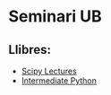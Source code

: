 # Seminari UB

## Llibres:
+ [Scipy Lectures](http://www.scipy-lectures.org/)
+ [Intermediate Python](http://book.pythontips.com/en/latest/index.html) 
